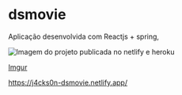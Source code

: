 # dsmovie

Aplicação desenvolvida com Reactjs + spring,

![Imagem do projeto publicada no netlify e heroku](https://imgur.com/6kYVFIV)

[Imgur](https://imgur.com/6kYVFIV)

https://j4cks0n-dsmovie.netlify.app/
